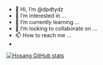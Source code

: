 - 👋 Hi, I’m @dpdtydz
- 👀 I’m interested in ...
- 🌱 I’m currently learning ...
- 💞️ I’m looking to collaborate on ...
- 📫 How to reach me ...
- 
[![Hosang GitHub stats](https://github-readme-stats.vercel.app/api?username=dpdtydz)](https://github.com/anuraghazra/github-readme-stats)

<!---
dpdtydz/dpdtydz is a ✨ special ✨ repository because its `README.md` (this file) appears on your GitHub profile.
You can click the Preview link to take a look at your changes.
--->
